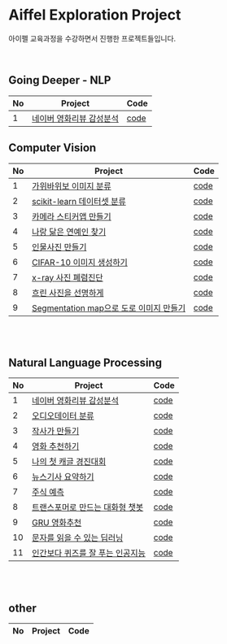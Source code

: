 # Aiffel Exploration Project
아이펠 교육과정을 수강하면서 진행한 프로젝트들입니다.

<br>

## Going Deeper - NLP

|No|Project|Code|
|-|-|-|
|1| [네이버 영화리뷰 감성분석]() | [code](https://github.com/nameunji/aiffel_project/blob/main/sp_tokenizer/[GoingDeeper]1_tokenizer_naver_review.ipynb) |


## Computer Vision
|No|Project|Code|
|-|-|-|
|1| [가위바위보 이미지 분류]() | [code](https://github.com/nameunji/aiffel_project/blob/main/exp/[E-01]rock_scissor_paper.ipynb) |
|2| [scikit-learn 데이터셋 분류]() | [code](https://github.com/nameunji/aiffel_project/blob/main/exp/[E-02]DigitWineCancer.ipynb) |
|3| [카메라 스티커앱 만들기]() | [code](https://github.com/nameunji/aiffel_project/blob/main/exp/[E-03]cat_whiskers.ipynb) |
|4| [나랑 닮은 연예인 찾기]() | [code](https://github.com/nameunji/aiffel_project/blob/main/exp/[E-07]face_embedding.ipynb) |
|5| [인물사진 만들기]() | [code](https://github.com/nameunji/aiffel_project/blob/main/exp/[E-10]segmentation.ipynb) |
|6| [CIFAR-10 이미지 생성하기]() | [code](https://github.com/nameunji/aiffel_project/blob/main/exp/[E-12]cifar-10.ipynb) |
|7| [x-ray 사진 폐렴진단]() | [code](https://github.com/nameunji/aiffel_project/blob/main/exp/[E-14]chest_xray.ipynb) |
|8| [흐린 사진을 선명하게]() | [code](https://github.com/nameunji/aiffel_project/blob/main/exp/[E-16]super_resolution.ipynb) |
|9| [Segmentation map으로 도로 이미지 만들기]() | [code](https://github.com/nameunji/aiffel_project/blob/main/exp/[E-20]segmentation_map.ipynb) |

<br><br>

## Natural Language Processing

|No|Project|Code|
|-|-|-|
|1| [네이버 영화리뷰 감성분석]() | [code](https://github.com/nameunji/aiffel_project/blob/main/exp/[E-04]sentiment_classification.ipynb) |
|2| [오디오데이터 분류]() | [code](https://github.com/nameunji/aiffel_project/blob/main/exp/[E-05]Spectrogram_classification.ipynb) |
|3| [작사가 만들기]() | [code](https://github.com/nameunji/aiffel_project/blob/main/exp/[E-06]lyricist.ipynb) |
|4| [영화 추천하기]() | [code](https://github.com/nameunji/aiffel_project/blob/main/exp/[E-08]movielens.ipynb) |
|5| [나의 첫 캐글 경진대회]() | [code](https://github.com/nameunji/aiffel_project/blob/main/exp/[E-09]kaggle.ipynb) |
|6| [뉴스기사 요약하기]() | [code](https://github.com/nameunji/aiffel_project/blob/main/exp/[E-11]news_summarization.ipynb) |
|7| [주식 예측]() | [code](https://github.com/nameunji/aiffel_project/blob/main/exp/[E-13]stock_prediction.ipynb) |
|8| [트랜스포머로 만드는 대화형 챗봇]() | [code](https://github.com/nameunji/aiffel_project/blob/main/exp/[E-15]chatbot.ipynb) |
|9| [GRU 영화추천]() | [code](https://github.com/nameunji/aiffel_project/blob/main/exp/[E-17]sbr.ipynb) |
|10| [문자를 읽을 수 있는 딥러닝]() | [code](https://github.com/nameunji/aiffel_project/blob/main/exp/[E-18]ocr.ipynb) |
|11| [인간보다 퀴즈를 잘 푸는 인공지능]() | [code](https://github.com/nameunji/aiffel_project/blob/main/exp/[E-19]bert.ipynb) |

<br><br>

## other

|No|Project|Code|
|-|-|-|


